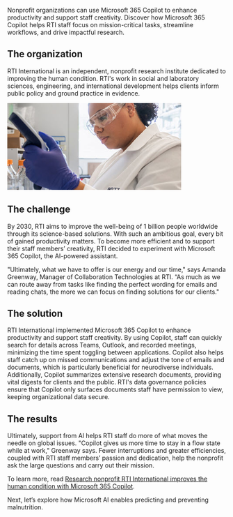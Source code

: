 Nonprofit organizations can use Microsoft 365 Copilot to enhance productivity and support staff creativity. Discover how Microsoft 365 Copilot helps RTI staff focus on mission-critical tasks, streamline workflows, and drive impactful research.

## The organization

RTI International is an independent, nonprofit research institute dedicated to improving the human condition. RTI's work in social and laboratory sciences, engineering, and international development helps clients inform public policy and ground practice in evidence.

![Screenshot of a woman working in an RTI lab.](../media/5-RTI.jpg)

## The challenge

By 2030, RTI aims to improve the well-being of 1 billion people worldwide through its science-based solutions. With such an ambitious goal, every bit of gained productivity matters. To become more efficient and to support their staff members’ creativity, RTI decided to experiment with Microsoft 365 Copilot, the AI-powered assistant.

"Ultimately, what we have to offer is our energy and our time," says Amanda Greenway, Manager of Collaboration Technologies at RTI. “As much as we can route away from tasks like finding the perfect wording for emails and reading chats, the more we can focus on finding solutions for our clients."

## The solution

RTI International implemented Microsoft 365 Copilot to enhance productivity and support staff creativity. By using Copilot, staff can quickly search for details across Teams, Outlook, and recorded meetings, minimizing the time spent toggling between applications. Copilot also helps staff catch up on missed communications and adjust the tone of emails and documents, which is particularly beneficial for neurodiverse individuals. Additionally, Copilot summarizes extensive research documents, providing vital digests for clients and the public. RTI's data governance policies ensure that Copilot only surfaces documents staff have permission to view, keeping organizational data secure.

## The results

Ultimately, support from AI helps RTI staff do more of what moves the needle on global issues. "Copilot gives us more time to stay in a flow state while at work," Greenway says. Fewer interruptions and greater efficiencies, coupled with RTI staff members’ passion and dedication, help the nonprofit ask the large questions and carry out their mission.

To learn more, read [Research nonprofit RTI International improves the human condition with Microsoft 365 Copilot](https://www.microsoft.com/customers/story/1802830664758543360-rti-international-microsoft-teams-nonprofit-en-united-states).

Next, let’s explore how Microsoft AI enables predicting and preventing malnutrition.